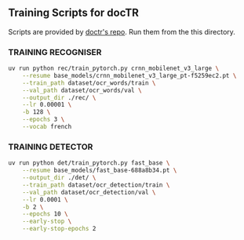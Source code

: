 ## Training Scripts for docTR

Scripts are provided by [doctr's repo](https://github.com/mindee/doctr). Run them from the this directory.

### TRAINING RECOGNISER
```bash
uv run python rec/train_pytorch.py crnn_mobilenet_v3_large \
    --resume base_models/crnn_mobilenet_v3_large_pt-f5259ec2.pt \
    --train_path dataset/ocr_words/train \
    --val_path dataset/ocr_words/val \
    --output_dir ./rec/ \
    --lr 0.00001 \
    -b 128 \
    --epochs 3 \
    --vocab french
```

### TRAINING DETECTOR
```bash
uv run python det/train_pytorch.py fast_base \
    --resume base_models/fast_base-688a8b34.pt \
    --output_dir ./det/ \
    --train_path dataset/ocr_detection/train \
    --val_path dataset/ocr_detection/val \
    --lr 0.0001 \
    -b 2 \
    --epochs 10 \
    --early-stop \
    --early-stop-epochs 2
```
